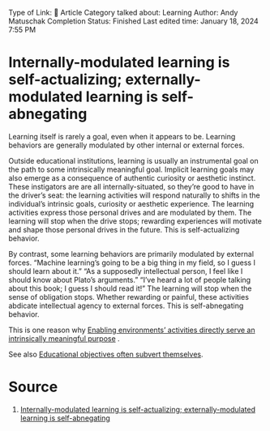 Type of Link: 📝 Article
Category talked about: Learning
Author: Andy Matuschak
Completion Status: Finished
Last edited time: January 18, 2024 7:55 PM

# **Internally-modulated learning is self-actualizing; externally-modulated learning is self-abnegating**

Learning itself is rarely a goal, even when it appears to be. Learning behaviors are generally modulated by other internal or external forces.

Outside educational institutions, learning is usually an instrumental goal on the path to some intrinsically meaningful goal. Implicit learning goals may also emerge as a consequence of authentic curiosity or aesthetic instinct. These instigators are are all internally-situated, so they’re good to have in the driver’s seat: the learning activities will respond naturally to shifts in the individual’s intrinsic goals, curiosity or aesthetic experience. The learning activities express those personal drives and are modulated by them. The learning will stop when the drive stops; rewarding experiences will motivate and shape those personal drives in the future. This is self-actualizing behavior.

By contrast, some learning behaviors are primarily modulated by external forces. “Machine learning’s going to be a big thing in my field, so I guess I should learn about it.” “As a supposedly intellectual person, I feel like I should know about Plato’s arguments.” “I’ve heard a lot of people talking about this book; I guess I should read it!” The learning will stop when the sense of obligation stops. Whether rewarding or painful, these activities abdicate intellectual agency to external forces. This is self-abnegating behavior.

This is one reason why [Enabling environments’ activities directly serve an intrinsically meaningful purpose](Enabling%20environments’%20activities%20directly%20serve%20an%20intrinsically%20meaningful%20purpose.md) .

See also [Educational objectives often subvert themselves](Educational%20objectives%20often%20subvert%20themselves.md).

# Source

1. [Internally-modulated learning is self-actualizing; externally-modulated learning is self-abnegating](https://notes.andymatuschak.org/zXMrq3eeGJSZV9BqX1E35ex)